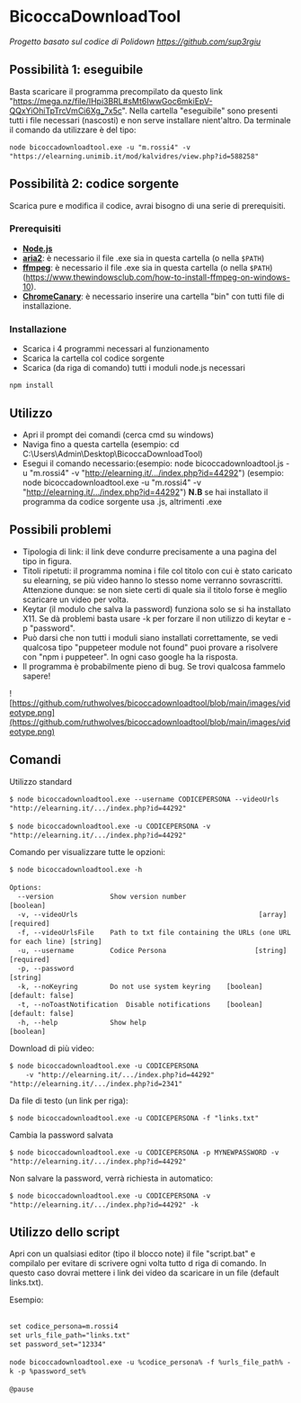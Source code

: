 # BicoccaDownloadTool

*Progetto basato sul codice di Polidown https://github.com/sup3rgiu*

## Possibilità 1: eseguibile

Basta scaricare il programma precompilato da questo link "https://mega.nz/file/IHpi3BRL#sMt6IwwGoc6mkiEpV-QQxYiOhiTpTrcVmCi6Xg_7x5c".
Nella cartella "eseguibile" sono presenti tutti i file necessari (nascosti) e non serve installare nient'altro.
Da terminale il comando da utilizzare è del tipo:
```
node bicoccadownloadtool.exe -u "m.rossi4" -v "https://elearning.unimib.it/mod/kalvidres/view.php?id=588258"
```

## Possibilità 2: codice sorgente

Scarica pure e modifica il codice, avrai bisogno di una serie di prerequisiti.

### Prerequisiti

* [**Node.js**](https://nodejs.org/it/download/)
* [**aria2**](https://github.com/aria2/aria2/releases): è necessario il file .exe sia in questa cartella (o nella `$PATH`)
* [**ffmpeg**](https://www.ffmpeg.org/download.html): è necessario il file .exe sia in questa cartella (o nella `$PATH`) (https://www.thewindowsclub.com/how-to-install-ffmpeg-on-windows-10).
* [**ChromeCanary**](https://www.google.com/intl/it/chrome/canary/thank-you.html?statcb=1&installdataindex=empty&defaultbrowser=0): è necessario inserire una cartella "bin" con tutti file di installazione.

### Installazione
* Scarica i 4 programmi necessari al funzionamento
* Scarica la cartella col codice sorgente
* Scarica (da riga di comando) tutti i moduli node.js necessari
```
npm install
```

## Utilizzo
* Apri il prompt dei comandi (cerca cmd su windows)
* Naviga fino a questa cartella (esempio: cd C:\Users\Admin\Desktop\BicoccaDownloadTool\)
* Esegui il comando necessario:(esempio: node bicoccadownloadtool.js -u "m.rossi4" -v "http://elearning.it/.../index.php?id=44292")
                               (esempio: node bicoccadownloadtool.exe -u "m.rossi4" -v "http://elearning.it/.../index.php?id=44292")
 **N.B**  se hai installato il programma da codice sorgente usa .js, altrimenti .exe


## Possibili problemi
* Tipologia di link: il link deve condurre precisamente a una pagina del tipo in figura.
* Titoli ripetuti: il programma nomina i file col titolo con cui è stato caricato su elearning, se più video hanno lo stesso nome verranno sovrascritti.
  Attenzione dunque: se non siete certi di quale sia il titolo forse è meglio scaricare un video per volta.
* Keytar (il modulo che salva la password) funziona solo se si ha installato X11. Se dà problemi basta usare -k per forzare il non utilizzo di keytar e -p "password".
* Può darsi che non tutti i moduli siano installati correttamente, se vedi qualcosa tipo "puppeteer module not found" puoi provare a risolvere con
  "npm i puppeteer". In ogni caso google ha la risposta.
* Il programma è probabilmente pieno di bug. Se trovi qualcosa fammelo sapere!

![https://github.com/ruthwolves/bicoccadownloadtool/blob/main/images/videotype.png](https://github.com/ruthwolves/bicoccadownloadtool/blob/main/images/videotype.png)

## Comandi

Utilizzo standard
```
$ node bicoccadownloadtool.exe --username CODICEPERSONA --videoUrls "http://elearning.it/.../index.php?id=44292"

$ node bicoccadownloadtool.exe -u CODICEPERSONA -v "http://elearning.it/.../index.php?id=44292"
```

Comando per visualizzare tutte le opzioni:
```
$ node bicoccadownloadtool.exe -h

Options:
  --version              Show version number                           [boolean]
  -v, --videoUrls                                             [array] [required]
  -f, --videoUrlsFile    Path to txt file containing the URLs (one URL for each line) [string]
  -u, --username         Codice Persona                      [string] [required]
  -p, --password                                                        [string]
  -k, --noKeyring        Do not use system keyring    [boolean] [default: false]
  -t, --noToastNotification  Disable notifications    [boolean] [default: false]
  -h, --help             Show help                                     [boolean]
```

Download di più video:
```
$ node bicoccadownloadtool.exe -u CODICEPERSONA
    -v "http://elearning.it/.../index.php?id=44292" "http://elearning.it/.../index.php?id=2341"

```
Da file di testo (un link per riga):
```
$ node bicoccadownloadtool.exe -u CODICEPERSONA -f "links.txt"
```

Cambia la password salvata
```
$ node bicoccadownloadtool.exe -u CODICEPERSONA -p MYNEWPASSWORD -v "http://elearning.it/.../index.php?id=44292"
```

Non salvare la password, verrà richiesta in automatico:
```
$ node bicoccadownloadtool.exe -u CODICEPERSONA -v "http://elearning.it/.../index.php?id=44292" -k
```

## Utilizzo dello script

Apri con un qualsiasi editor (tipo il blocco note) il file "script.bat" e compilalo per evitare di scrivere ogni volta tutto d riga di comando.
In questo caso dovrai mettere i link dei video da scaricare in un file (default links.txt).

Esempio:
```

set codice_persona=m.rossi4
set urls_file_path="links.txt"
set password_set="12334"

node bicoccadownloadtool.exe -u %codice_persona% -f %urls_file_path% -k -p %password_set%

@pause
```
